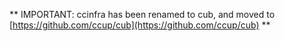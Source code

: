 ** IMPORTANT: ccinfra has been renamed to cub, and moved to [https://github.com/ccup/cub](https://github.com/ccup/cub) **

